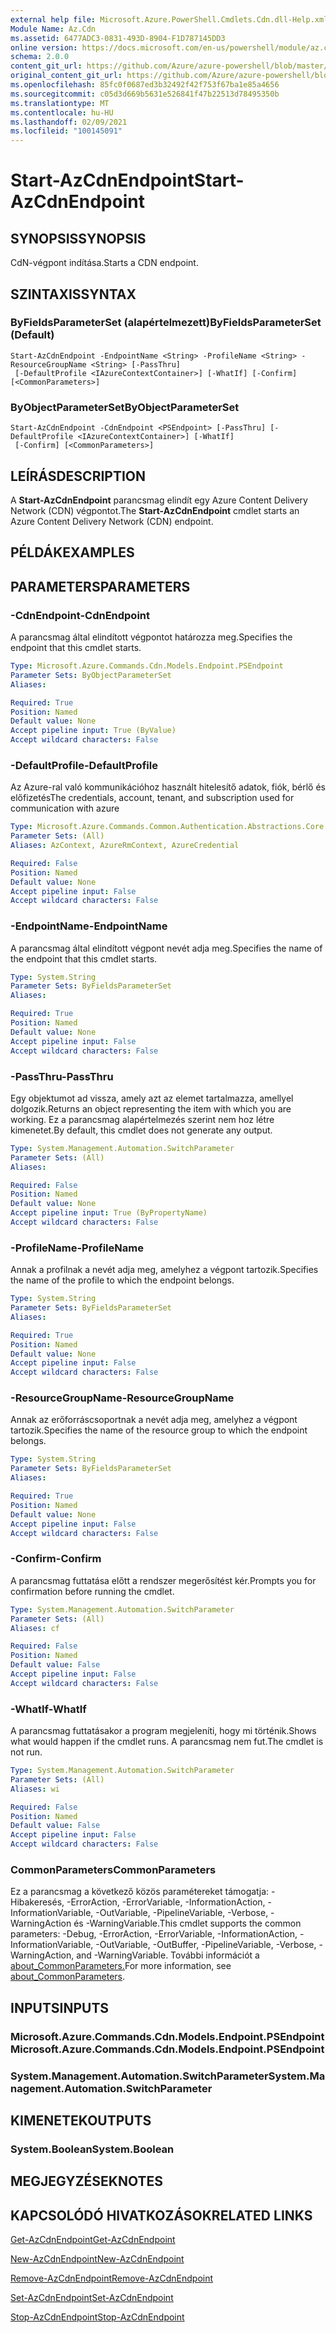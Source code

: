 ```yaml
---
external help file: Microsoft.Azure.PowerShell.Cmdlets.Cdn.dll-Help.xml
Module Name: Az.Cdn
ms.assetid: 6477ADC3-0831-493D-8904-F1D787145DD3
online version: https://docs.microsoft.com/en-us/powershell/module/az.cdn/start-azcdnendpoint
schema: 2.0.0
content_git_url: https://github.com/Azure/azure-powershell/blob/master/src/Cdn/Cdn/help/Start-AzCdnEndpoint.md
original_content_git_url: https://github.com/Azure/azure-powershell/blob/master/src/Cdn/Cdn/help/Start-AzCdnEndpoint.md
ms.openlocfilehash: 85fc0f0687ed3b32492f42f753f67ba1e85a4656
ms.sourcegitcommit: c05d3d669b5631e526841f47b22513d78495350b
ms.translationtype: MT
ms.contentlocale: hu-HU
ms.lasthandoff: 02/09/2021
ms.locfileid: "100145091"
---
```

# <span data-ttu-id="f3edd-101">Start-AzCdnEndpoint</span><span class="sxs-lookup"><span data-stu-id="f3edd-101">Start-AzCdnEndpoint</span></span>

## <span data-ttu-id="f3edd-102">SYNOPSIS</span><span class="sxs-lookup"><span data-stu-id="f3edd-102">SYNOPSIS</span></span>
<span data-ttu-id="f3edd-103">CdN-végpont indítása.</span><span class="sxs-lookup"><span data-stu-id="f3edd-103">Starts a CDN endpoint.</span></span>

## <span data-ttu-id="f3edd-104">SZINTAXIS</span><span class="sxs-lookup"><span data-stu-id="f3edd-104">SYNTAX</span></span>

### <span data-ttu-id="f3edd-105">ByFieldsParameterSet (alapértelmezett)</span><span class="sxs-lookup"><span data-stu-id="f3edd-105">ByFieldsParameterSet (Default)</span></span>
```
Start-AzCdnEndpoint -EndpointName <String> -ProfileName <String> -ResourceGroupName <String> [-PassThru]
 [-DefaultProfile <IAzureContextContainer>] [-WhatIf] [-Confirm] [<CommonParameters>]
```

### <span data-ttu-id="f3edd-106">ByObjectParameterSet</span><span class="sxs-lookup"><span data-stu-id="f3edd-106">ByObjectParameterSet</span></span>
```
Start-AzCdnEndpoint -CdnEndpoint <PSEndpoint> [-PassThru] [-DefaultProfile <IAzureContextContainer>] [-WhatIf]
 [-Confirm] [<CommonParameters>]
```

## <span data-ttu-id="f3edd-107">LEÍRÁS</span><span class="sxs-lookup"><span data-stu-id="f3edd-107">DESCRIPTION</span></span>
<span data-ttu-id="f3edd-108">A **Start-AzCdnEndpoint** parancsmag elindít egy Azure Content Delivery Network (CDN) végpontot.</span><span class="sxs-lookup"><span data-stu-id="f3edd-108">The **Start-AzCdnEndpoint** cmdlet starts an Azure Content Delivery Network (CDN) endpoint.</span></span>

## <span data-ttu-id="f3edd-109">PÉLDÁK</span><span class="sxs-lookup"><span data-stu-id="f3edd-109">EXAMPLES</span></span>

## <span data-ttu-id="f3edd-110">PARAMETERS</span><span class="sxs-lookup"><span data-stu-id="f3edd-110">PARAMETERS</span></span>

### <span data-ttu-id="f3edd-111">-CdnEndpoint</span><span class="sxs-lookup"><span data-stu-id="f3edd-111">-CdnEndpoint</span></span>
<span data-ttu-id="f3edd-112">A parancsmag által elindított végpontot határozza meg.</span><span class="sxs-lookup"><span data-stu-id="f3edd-112">Specifies the endpoint that this cmdlet starts.</span></span>

```yaml
Type: Microsoft.Azure.Commands.Cdn.Models.Endpoint.PSEndpoint
Parameter Sets: ByObjectParameterSet
Aliases:

Required: True
Position: Named
Default value: None
Accept pipeline input: True (ByValue)
Accept wildcard characters: False
```

### <span data-ttu-id="f3edd-113">-DefaultProfile</span><span class="sxs-lookup"><span data-stu-id="f3edd-113">-DefaultProfile</span></span>
<span data-ttu-id="f3edd-114">Az Azure-ral való kommunikációhoz használt hitelesítő adatok, fiók, bérlő és előfizetés</span><span class="sxs-lookup"><span data-stu-id="f3edd-114">The credentials, account, tenant, and subscription used for communication with azure</span></span>

```yaml
Type: Microsoft.Azure.Commands.Common.Authentication.Abstractions.Core.IAzureContextContainer
Parameter Sets: (All)
Aliases: AzContext, AzureRmContext, AzureCredential

Required: False
Position: Named
Default value: None
Accept pipeline input: False
Accept wildcard characters: False
```

### <span data-ttu-id="f3edd-115">-EndpointName</span><span class="sxs-lookup"><span data-stu-id="f3edd-115">-EndpointName</span></span>
<span data-ttu-id="f3edd-116">A parancsmag által elindított végpont nevét adja meg.</span><span class="sxs-lookup"><span data-stu-id="f3edd-116">Specifies the name of the endpoint that this cmdlet starts.</span></span>

```yaml
Type: System.String
Parameter Sets: ByFieldsParameterSet
Aliases:

Required: True
Position: Named
Default value: None
Accept pipeline input: False
Accept wildcard characters: False
```

### <span data-ttu-id="f3edd-117">-PassThru</span><span class="sxs-lookup"><span data-stu-id="f3edd-117">-PassThru</span></span>
<span data-ttu-id="f3edd-118">Egy objektumot ad vissza, amely azt az elemet tartalmazza, amellyel dolgozik.</span><span class="sxs-lookup"><span data-stu-id="f3edd-118">Returns an object representing the item with which you are working.</span></span>
<span data-ttu-id="f3edd-119">Ez a parancsmag alapértelmezés szerint nem hoz létre kimenetet.</span><span class="sxs-lookup"><span data-stu-id="f3edd-119">By default, this cmdlet does not generate any output.</span></span>

```yaml
Type: System.Management.Automation.SwitchParameter
Parameter Sets: (All)
Aliases:

Required: False
Position: Named
Default value: None
Accept pipeline input: True (ByPropertyName)
Accept wildcard characters: False
```

### <span data-ttu-id="f3edd-120">-ProfileName</span><span class="sxs-lookup"><span data-stu-id="f3edd-120">-ProfileName</span></span>
<span data-ttu-id="f3edd-121">Annak a profilnak a nevét adja meg, amelyhez a végpont tartozik.</span><span class="sxs-lookup"><span data-stu-id="f3edd-121">Specifies the name of the profile to which the endpoint belongs.</span></span>

```yaml
Type: System.String
Parameter Sets: ByFieldsParameterSet
Aliases:

Required: True
Position: Named
Default value: None
Accept pipeline input: False
Accept wildcard characters: False
```

### <span data-ttu-id="f3edd-122">-ResourceGroupName</span><span class="sxs-lookup"><span data-stu-id="f3edd-122">-ResourceGroupName</span></span>
<span data-ttu-id="f3edd-123">Annak az erőforráscsoportnak a nevét adja meg, amelyhez a végpont tartozik.</span><span class="sxs-lookup"><span data-stu-id="f3edd-123">Specifies the name of the resource group to which the endpoint belongs.</span></span>

```yaml
Type: System.String
Parameter Sets: ByFieldsParameterSet
Aliases:

Required: True
Position: Named
Default value: None
Accept pipeline input: False
Accept wildcard characters: False
```

### <span data-ttu-id="f3edd-124">-Confirm</span><span class="sxs-lookup"><span data-stu-id="f3edd-124">-Confirm</span></span>
<span data-ttu-id="f3edd-125">A parancsmag futtatása előtt a rendszer megerősítést kér.</span><span class="sxs-lookup"><span data-stu-id="f3edd-125">Prompts you for confirmation before running the cmdlet.</span></span>

```yaml
Type: System.Management.Automation.SwitchParameter
Parameter Sets: (All)
Aliases: cf

Required: False
Position: Named
Default value: False
Accept pipeline input: False
Accept wildcard characters: False
```

### <span data-ttu-id="f3edd-126">-WhatIf</span><span class="sxs-lookup"><span data-stu-id="f3edd-126">-WhatIf</span></span>
<span data-ttu-id="f3edd-127">A parancsmag futtatásakor a program megjeleníti, hogy mi történik.</span><span class="sxs-lookup"><span data-stu-id="f3edd-127">Shows what would happen if the cmdlet runs.</span></span>
<span data-ttu-id="f3edd-128">A parancsmag nem fut.</span><span class="sxs-lookup"><span data-stu-id="f3edd-128">The cmdlet is not run.</span></span>

```yaml
Type: System.Management.Automation.SwitchParameter
Parameter Sets: (All)
Aliases: wi

Required: False
Position: Named
Default value: False
Accept pipeline input: False
Accept wildcard characters: False
```

### <span data-ttu-id="f3edd-129">CommonParameters</span><span class="sxs-lookup"><span data-stu-id="f3edd-129">CommonParameters</span></span>
<span data-ttu-id="f3edd-130">Ez a parancsmag a következő közös paramétereket támogatja: -Hibakeresés, -ErrorAction, -ErrorVariable, -InformationAction, -InformationVariable, -OutVariable, -PipelineVariable, -Verbose, -WarningAction és -WarningVariable.</span><span class="sxs-lookup"><span data-stu-id="f3edd-130">This cmdlet supports the common parameters: -Debug, -ErrorAction, -ErrorVariable, -InformationAction, -InformationVariable, -OutVariable, -OutBuffer, -PipelineVariable, -Verbose, -WarningAction, and -WarningVariable.</span></span> <span data-ttu-id="f3edd-131">További információt a [about_CommonParameters.](http://go.microsoft.com/fwlink/?LinkID=113216)</span><span class="sxs-lookup"><span data-stu-id="f3edd-131">For more information, see [about_CommonParameters](http://go.microsoft.com/fwlink/?LinkID=113216).</span></span>

## <span data-ttu-id="f3edd-132">INPUTS</span><span class="sxs-lookup"><span data-stu-id="f3edd-132">INPUTS</span></span>

### <span data-ttu-id="f3edd-133">Microsoft.Azure.Commands.Cdn.Models.Endpoint.PSEndpoint</span><span class="sxs-lookup"><span data-stu-id="f3edd-133">Microsoft.Azure.Commands.Cdn.Models.Endpoint.PSEndpoint</span></span>

### <span data-ttu-id="f3edd-134">System.Management.Automation.SwitchParameter</span><span class="sxs-lookup"><span data-stu-id="f3edd-134">System.Management.Automation.SwitchParameter</span></span>

## <span data-ttu-id="f3edd-135">KIMENETEK</span><span class="sxs-lookup"><span data-stu-id="f3edd-135">OUTPUTS</span></span>

### <span data-ttu-id="f3edd-136">System.Boolean</span><span class="sxs-lookup"><span data-stu-id="f3edd-136">System.Boolean</span></span>

## <span data-ttu-id="f3edd-137">MEGJEGYZÉSEK</span><span class="sxs-lookup"><span data-stu-id="f3edd-137">NOTES</span></span>

## <span data-ttu-id="f3edd-138">KAPCSOLÓDÓ HIVATKOZÁSOK</span><span class="sxs-lookup"><span data-stu-id="f3edd-138">RELATED LINKS</span></span>

[<span data-ttu-id="f3edd-139">Get-AzCdnEndpoint</span><span class="sxs-lookup"><span data-stu-id="f3edd-139">Get-AzCdnEndpoint</span></span>](./Get-AzCdnEndpoint.md)

[<span data-ttu-id="f3edd-140">New-AzCdnEndpoint</span><span class="sxs-lookup"><span data-stu-id="f3edd-140">New-AzCdnEndpoint</span></span>](./New-AzCdnEndpoint.md)

[<span data-ttu-id="f3edd-141">Remove-AzCdnEndpoint</span><span class="sxs-lookup"><span data-stu-id="f3edd-141">Remove-AzCdnEndpoint</span></span>](./Remove-AzCdnEndpoint.md)

[<span data-ttu-id="f3edd-142">Set-AzCdnEndpoint</span><span class="sxs-lookup"><span data-stu-id="f3edd-142">Set-AzCdnEndpoint</span></span>](./Set-AzCdnEndpoint.md)

[<span data-ttu-id="f3edd-143">Stop-AzCdnEndpoint</span><span class="sxs-lookup"><span data-stu-id="f3edd-143">Stop-AzCdnEndpoint</span></span>](./Stop-AzCdnEndpoint.md)


